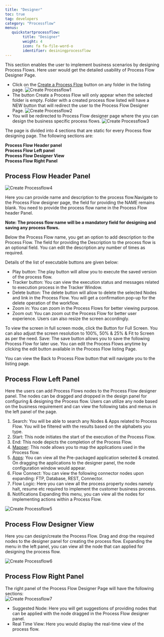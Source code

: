 ```yaml
---
title: "Designer"
toc: true
tag: developers
category: "Processflow"
menus: 
   quickstartprocessflow:
        title: "Designer"
        weight: 4
        icon: fa fa-file-word-o
        identifier: desiningprocessflow
---
```

This section enables the user to implement business scenarios by designing Process Flows. Here user would get the detailed usability of Process Flow Designer Page.

* Click on the [Create a Process Flow](/processflow/creating-processflow/) button on any folder in the listing page.
 ![Create Processflow1](../../staticfiles/processflow/media/create-processflow1.png) 
* The button Create a Process Flow will only appear when the selected folder is empty. Folder with a created process flow listed will have a NEW button that will redirect the user to the Process Flow Designer Page. 
![Create Processflow2](../../staticfiles/processflow/media/create-processflow2.png) 
* You will be redirected to Process Flow designer page where the you can design the business specific process flows.
![Create Processflow3](../../staticfiles/processflow/media/create-processflow3.png)

The page is divided into 4 sections that are static for every Process flow designing page. 
The following sections are:  

**Process Flow Header panel**  
**Process Flow Left panel**  
**Process Flow Designer View**  
**Process Flow Right Panel**  

## Process Flow Header Panel

![Create Processflow4](../../staticfiles/processflow/media/create-processflow4.png)


Here you can provide name and description to the process flow.Navigate to the Process Flow designer page, the field for providing the NAME remains blank. You need to provide the process flow name in the Process Flow header Panel. 

**Note: The process flow name will be a mandatory field for designing and saving any process flows.**

Below the Process Flow name, you get an option to add description to the Process 
Flow. The field for providing the Description to the process flow is an optional field. You can edit the description any number of times as required.

Details of the list of executable buttons are given below:

* Play button: The play button will allow you to execute the saved version of the process flow. 
* Tracker button: You can view the execution status and messages related to execution process in the Tracker Window.
* Delete button: The delete button will allow to delete the selected Nodes and link in the Process Flow. You will get a confirmation pop-up for the delete operation of the workflow. 
* Zoom in: You can zoom in the Process Flows for better viewing purpose.
* Zoom out: You can zoom out the Process Flow for better user experience. Users can also resize the screen accordingly. 

To view the screen in full screen mode, click the Button for Full Screen.
You can also adjust the screen resolution to 100%, 50% & 25% & Fit to Screen as per the need.
Save: The save button allows you to save the following Process Flow for later use. You can edit the Process Flows anytime by clicking the edit button available in the Process Flow listing Page.

You can view the Back to Process Flow button that will navigate you to the listing page. 

## Process Flow Left Panel
Here the users can add Process Flows nodes to the Process Flow designer panel. The nodes
 can be dragged and dropped in the design panel for configuring & designing the Process 
flow. Users can utilize any node based on the business requirement and can view the 
following tabs and menus in the left panel of the page.    

1)	Search: You will be able to search any Nodes & Apps related to Process Flow. You will be filtered with the results based on the alphabets you type.
2)  Start:  This node initiates the start of the execution of the Process Flow.
3)	End: This node depicts the completion of the Process Flow.  
4)	[Mapper](/processflow/working-with-mapper/): This node allows you to map the applications used in the Process flow.       
5)	[Apps](/processflow/processflow-app/): You can view all the Pre-packaged application selected & created. 
On dragging the applications to the designer panel, the node configuration window would appear.      
6)	Flow Connect: You can view the following connector nodes upon expanding: FTP, Database, REST, Connector.   
7)	Flow Logic: Here you can view all the process property nodes namely halt, resume etc required to implement the customer business process.  
8)	Notifications Expanding this menu, you can view all the nodes for implementing actions within a Process Flow.  

![Create Processflow5](../../staticfiles/processflow/media/create-processflow5.png)

## Process Flow Designer View 
Here you can design/create the Process Flow. Drag and drop the required nodes to the 
designer panel for creating the process flow. Expanding the menu in the left panel, 
you can view all the node that can applied for designing the process flow.

![Create Processflow6](../../staticfiles/processflow/media/create-processflow6.png)  

## Process Flow Right Panel
The right panel of the Process Flow Designer Page will have the following sections:  
![Create Processflow7](../../staticfiles/processflow/media/create-processflow7.PNG)  
* Suggested Node: Here you will get suggestions of providing nodes that can be applied with the node dragged in the Process Flow designer panel.
* Real Time View: Here you would display the real-time view of the process flow.

